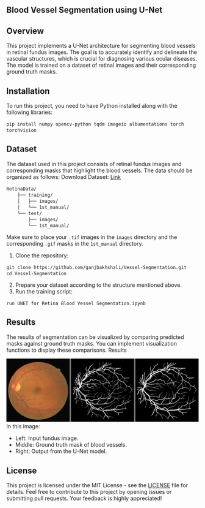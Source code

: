 ## Blood Vessel Segmentation using U-Net

## Overview

This project implements a U-Net architecture for segmenting blood vessels in retinal fundus images. The goal is to accurately identify and delineate the vascular structures, which is crucial for diagnosing various ocular diseases. The model is trained on a dataset of retinal images and their corresponding ground truth masks.

## Installation

To run this project, you need to have Python installed along with the following libraries:
```
pip install numpy opencv-python tqdm imageio albumentations torch torchvision
```

## Dataset

The dataset used in this project consists of retinal fundus images and corresponding masks that highlight the blood vessels. The data should be organized as follows:
Download Dataset: [Link](https://www.kaggle.com/datasets/zionfuo/drive2004?resource=download)

```
RetinaData/
    ├── training/
    │   ├── images/
    │   └── 1st_manual/
    └── test/
        ├── images/
        └── 1st_manual/

```

Make sure to place your `.tif` images in the `images` directory and the corresponding `.gif` masks in the `1st_manual` directory.

1. Clone the repository:

```
git clone https://github.com/ganjbakhshali/Vessel-Segmentation.git
cd Vessel-Segmentation

```

2. Prepare your dataset according to the structure mentioned above.
3. Run the training script:

```
run UNET for Retina Blood Vessel Segmentation.ipynb

```

## Results

The results of segmentation can be visualized by comparing predicted masks against ground truth masks. You can implement visualization functions to display these comparisons.
Results

![result](01_test_0.png)
In this image:
* Left: Input fundus image.
* Middle: Ground truth mask of blood vessels.
* Right: Output from the U-Net model.


## License

This project is licensed under the MIT License - see the [LICENSE](https://www.perplexity.ai/search/LICENSE) file for details. Feel free to contribute to this project by opening issues or submitting pull requests. Your feedback is highly appreciated!
